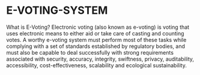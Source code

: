 # E-VOTING-SYSTEM

What is E-Voting?
Electronic voting (also known as e-voting) is voting that uses electronic means to
either aid or take care of casting and counting votes. A worthy e-voting system 
must perform most of these tasks while complying with a set of standards established
by regulatory bodies, and must also be capable to deal successfully with strong requirements
associated with security, accuracy, integrity, swiftness, privacy, auditability, accessibility, 
cost-effectiveness, scalability and ecological sustainability. 
